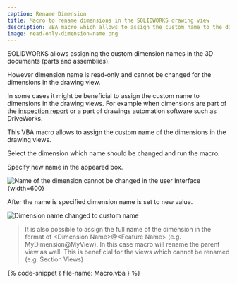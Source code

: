 ```yaml
---
caption: Rename Dimension
title: Macro to rename dimensions in the SOLIDWORKS drawing view
description: VBA macro which allows to assign the custom name to the dimension in the SOLIDWORKS drawings view which otherwise cannot be renamed in the User Interface
image: read-only-dimension-name.png
---
```

SOLIDWORKS allows assigning the custom dimension names in the 3D documents (parts and assemblies).

However dimension name is read-only and cannot be changed for the dimensions in the drawing view.

In some cases it might be beneficial to assign the custom name to dimensions in the drawing views. For example when dimensions are part of the [inspection report](/solidworks-api/document/drawing/export-dimensions/) or a part of drawings automation software such as DriveWorks.

This VBA macro allows to assign the custom name of the dimensions in the drawing views.

Select the dimension which name should be changed and run the macro.

Specify new name in the appeared box.

![Name of the dimension cannot be changed in the user Interface](read-only-dimension-name.png){width=600}

After the name is specified dimension name is set to new value.

![Dimension name changed to custom name](renamed-dimension.png)

> It is also possible to assign the full name of the dimension in the format of \<Dimension Name\>@\<Feature Name\> (e.g. MyDimension@MyView). In this case macro will rename the parent view as well. This is beneficial for the views which cannot be renamed (e.g. Section Views)

{% code-snippet { file-name: Macro.vba } %}